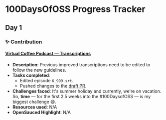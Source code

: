 # 100DaysOfOSS Progress Tracker

## Day 1

### ✨ Contribution

#### [Virtual Coffee Podcast — Transcriptions](https://virtualcoffee.io/podcast)
- **Description**: Previous improved transcriptions need to be edited to follow the new guidelines.
- **Tasks completed**:
  -  Edited episode `6_999.srt`.
  -  Pushed changes to the [draft PR](https://github.com/Virtual-Coffee/podcast-transcripts/pull/106). 
- **Challenges faced**: It's summer holiday and currently, we're on vacation. So, **time** — for the first 2.5 weeks into the #100DaysofOSS — is my biggest challenge 😅.
- **Resources used**: N/A
- **OpenSauced Highlight**: N/A

  
